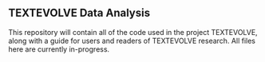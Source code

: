 ## TEXTEVOLVE Data Analysis

This repository will contain all of the code used in the project TEXTEVOLVE, along with a guide for users and readers of TEXTEVOLVE research. All files here are currently in-progress.
